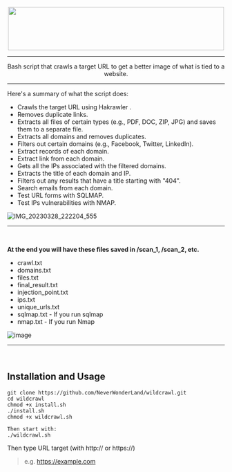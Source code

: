 <p align="center">
   <img width="500" height="100" src="https://user-images.githubusercontent.com/64184513/226793206-8a6e3449-d3da-4520-8561-923479048555.png"
</p>
<hr>

<p align="center">
Bash script that crawls a target URL to get a better image of what is tied to a website.
</p>
<hr>

Here's a summary of what the script does:

- Crawls the target URL using Hakrawler .
- Removes duplicate links.
- Extracts all files of certain types (e.g., PDF, DOC, ZIP, JPG) and saves them to a separate file.
- Extracts all domains and removes duplicates.
- Filters out certain domains (e.g., Facebook, Twitter, LinkedIn).
- Extract records of each domain.
- Extract link from each domain.
- Gets all the IPs associated with the filtered domains.
- Extracts the title of each domain and IP.
- Filters out any results that have a title starting with "404".
- Search emails from each domain.
- Test URL forms with SQLMAP.
- Test IPs vulnerabilities with NMAP.

![IMG_20230328_222204_555](https://user-images.githubusercontent.com/64184513/228413867-14afd1d6-9687-445d-9503-8077a7769bf5.jpg)

<hr><br>

**At the end you will have these files saved in /scan_1, /scan_2, etc.**

- crawl.txt  
- domains.txt  
- files.txt  
- final_result.txt  
- injection_point.txt  
- ips.txt  
- unique_urls.txt
- sqlmap.txt - If you run sqlmap
- nmap.txt - If you run Nmap

![image](https://user-images.githubusercontent.com/64184513/228380278-6bb75044-03e6-4172-b998-f404ae46f22e.png)

<hr><br>

## Installation and Usage
```
git clone https://github.com/NeverWonderLand/wildcrawl.git
cd wildcrawl
chmod +x install.sh
./install.sh
chmod +x wildcrawl.sh

Then start with:
./wildcrawl.sh
```

Then type URL target (with http:// or https://)
> e.g. https://example.com
